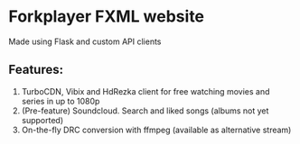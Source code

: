 # Forkplayer FXML website

Made using Flask and custom API clients

## Features:
1. TurboCDN, Vibix and HdRezka client for free watching movies and series in up to 1080p
2. (Pre-feature) Soundcloud. Search and liked songs (albums not yet supported)
3. On-the-fly DRC conversion with ffmpeg (available as alternative stream)


